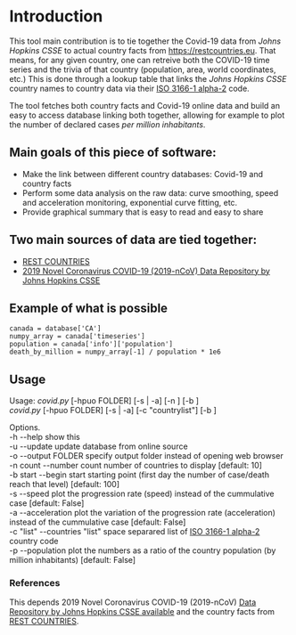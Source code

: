 # Introduction
This tool main contribution is to tie together the Covid-19 data from *Johns Hopkins CSSE* to actual country facts from https://restcountries.eu. That means, for any given country, one can retreive both the COVID-19 time series and the trivia of that country (population, area, world coordinates, etc.) This is done through a lookup table that links the *Johns Hopkins CSSE* country names to country data via their [ISO 3166-1 alpha-2](https://en.wikipedia.org/wiki/ISO_3166-1_alpha-2) code.

The tool fetches both country facts and Covid-19 online data and build an easy to access database linking both together, allowing for example to plot the number of declared cases *per million inhabitants*.

## Main goals of this piece of software:
* Make the link between different country databases: Covid-19 and country facts
* Perform some data analysis on the raw data: curve smoothing, speed and acceleration monitoring, exponential curve fitting, etc.
* Provide graphical summary that is easy to read and easy to share

## Two main sources of data are tied together:
* [REST COUNTRIES](https://restcountries.eu/)
* [2019 Novel Coronavirus COVID-19 (2019-nCoV) Data Repository by Johns Hopkins CSSE](https://github.com/CSSEGISandData/COVID-19)

## Example of what is possible
`canada = database['CA']`  
`numpy_array = canada['timeseries']`  
`population = canada['info']['population']`  
`death_by_million = numpy_array[-1] / population * 1e6`  

## Usage

Usage: *covid.py* [-hpuo FOLDER] [-s | -a] [-n <count>] [-b <start>]  
       *covid.py* [-hpuo FOLDER] [-s | -a] [-c "countrylist"] [-b <start>]  

Options.  
-h --help    show this  
-u --update  update database from online source  
-o --output FOLDER    specify output folder instead of opening web browser  
-n count --number count number of countries to display [default: 10]  
-b start --begin start starting point (first day the number of case/death reach that level) [default: 100]  
-s --speed   plot the progression rate (speed) instead of the cummulative case [default: False]  
-a --acceleration   plot the variation of the progression rate (acceleration) instead of the cummulative case [default: False]  
-c "list" --countries "list" space separared list of  [ISO 3166-1 alpha-2](https://en.wikipedia.org/wiki/ISO_3166-1_alpha-2) country code  
-p --population  plot the numbers as a ratio of the country population (by million inhabitants) [default: False]  

### References
This depends 2019 Novel Coronavirus COVID-19 (2019-nCoV) [Data Repository by Johns Hopkins CSSE available](https://github.com/CSSEGISandData/COVID-19.git) and the country facts from [REST COUNTRIES](https://restcountries.eu).
